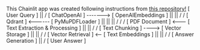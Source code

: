 This Chainlit app was created following instructions from [this repository!](https://github.com/Mona3087/pdf-rag.git)
    [ User Query ]
        ||
        \/
    [ ChatOpenAI ] -------> [ OpenAIEmbeddings ]
        ||                          ||
        \/                          \/
    [ Qdrant ] <------ [ PyMuPDFLoader ]
        ||                ||      ||
        \/                \/      \/
    [ PDF Document ] <--- [ Text Extraction & Processing ]
        ||                               ||
        \/                               \/
    [ Text Chunking ] ----> [ Vector Storage ]
        ||                               ||
        \/                               \/
    [ Vector Retrieval ] <-- [ Text Embeddings ]
        ||                               ||
        \/                               \/
    [ Answer Generation ]
        ||
        \/
    [ User Answer ]
